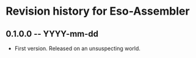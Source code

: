 # Revision history for Eso-Assembler

## 0.1.0.0 -- YYYY-mm-dd

* First version. Released on an unsuspecting world.
